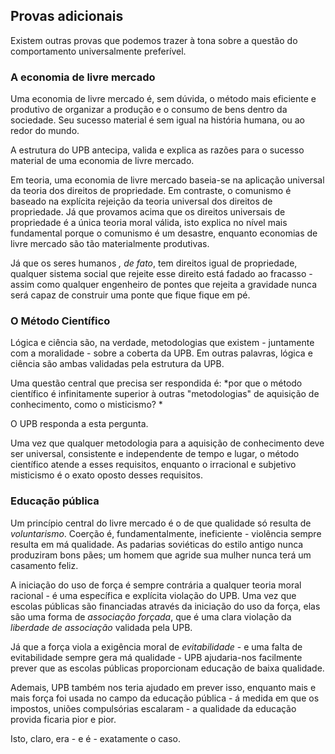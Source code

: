## Provas adicionais

Existem outras provas que podemos trazer à tona sobre a questão do comportamento universalmente preferível.

### A economia de livre mercado

Uma economia de livre mercado é, sem dúvida, o método mais eficiente e produtivo de organizar a produção e o consumo de bens dentro da sociedade. Seu sucesso material é sem igual na história humana, ou ao redor do mundo.

A estrutura do UPB antecipa, valida e explica as razões para o sucesso material de uma economia de livre mercado.

Em teoria, uma economia de livre mercado baseia-se na aplicação universal da teoria dos direitos de propriedade. Em contraste, o comunismo é baseado na explícita rejeição da teoria universal dos direitos de propriedade. Já que provamos acima que os direitos universais de propriedade é a única teoria moral válida, isto explica no nível mais fundamental porque o comunismo é um desastre, enquanto economias de livre mercado são tão materialmente produtivas.

Já que os seres humanos *, de fato*, tem direitos igual de propriedade, qualquer sistema social que rejeite esse direito está fadado ao fracasso - assim como qualquer engenheiro de pontes que rejeita a gravidade nunca será capaz de construir uma ponte que fique fique em pé.

### O Método Científico

Lógica e ciência são, na verdade, metodologias que existem - juntamente com a moralidade - sobre a coberta da UPB. Em outras palavras, lógica e ciência são ambas validadas pela estrutura da UPB.

Uma questão central que precisa ser respondida é: *por que o método científico é infinitamente superior à outras "metodologias" de aquisição de conhecimento, como o misticismo? *

O UPB responda a esta pergunta.

Uma vez que qualquer metodologia para a aquisição de conhecimento deve ser universal, consistente e independente de tempo e lugar, o método científico atende a esses requisitos, enquanto o irracional e subjetivo misticismo é o exato oposto desses requisitos.

### Educação pública

Um princípio central do livre mercado é o de que qualidade só resulta de *voluntarismo*. Coerção é, fundamentalmente, ineficiente - violência sempre resulta em má qualidade. As padarias soviéticas do estilo antigo nunca produziram bons pães; um homem que agride sua mulher nunca terá um casamento feliz.

A iniciação do uso de força é sempre contrária a qualquer teoria moral racional - é uma específica e explícita violação do UPB. Uma vez que escolas públicas são financiadas através da iniciação do uso da força, elas são uma forma de *associação forçada*, que é uma clara violação da *liberdade de associação* validada pela UPB.

Já que a força viola a exigência moral de *evitabilidade* - e uma falta de evitabilidade sempre gera má qualidade - UPB ajudaria-nos facilmente prever que as escolas públicas proporcionam educação de baixa qualidade.

Ademais, UPB também nos teria ajudado em prever isso, enquanto mais e mais força foi usada no campo da educação pública - á medida em que os impostos, uniões compulsórias escalaram - a qualidade da educação provida ficaria pior e pior.

Isto, claro, era - e é - exatamente o caso.